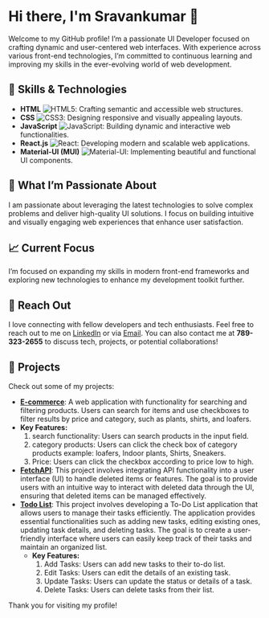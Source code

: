 # Hi there, I'm Sravankumar 👋

Welcome to my GitHub profile! I’m a passionate UI Developer focused on crafting dynamic and user-centered web interfaces. With experience across various front-end technologies, I’m committed to continuous learning and improving my skills in the ever-evolving world of web development.

## 🚀 Skills & Technologies

- **HTML** ![HTML5](https://img.shields.io/badge/HTML5-E34F26?style=flat&logo=html5&logoColor=white): Crafting semantic and accessible web structures.
- **CSS** ![CSS3](https://img.shields.io/badge/CSS3-1572B6?style=flat&logo=css3&logoColor=white): Designing responsive and visually appealing layouts.
- **JavaScript** ![JavaScript](https://img.shields.io/badge/JavaScript-F7DF1C?style=flat&logo=javascript&logoColor=black): Building dynamic and interactive web functionalities.
- **React.js** ![React](https://img.shields.io/badge/React-61DAFB?style=flat&logo=react&logoColor=black): Developing modern and scalable web applications.
- **Material-UI (MUI)** ![Material-UI](https://img.shields.io/badge/Material--UI-0081CB?style=flat&logo=mui&logoColor=white): Implementing beautiful and functional UI components.

## 🌟 What I’m Passionate About

I am passionate about leveraging the latest technologies to solve complex problems and deliver high-quality UI solutions. I focus on building intuitive and visually engaging web experiences that enhance user satisfaction.

## 📈 Current Focus

I’m focused on expanding my skills in modern front-end frameworks and exploring new technologies to enhance my development toolkit further.

## 💬 Reach Out   

I love connecting with fellow developers and tech enthusiasts. Feel free to reach out to me on [LinkedIn](https://www.linkedin.com/in/sravand1/) or via [Email](mailto:sravankumar5900@gmail.com). You can also contact me at **789-323-2655** to discuss tech, projects, or potential collaborations!

## 📂 Projects

Check out some of my projects:

- **[E-commerce](https://gilded-chebakia-5ba6a7.netlify.app/)**: A web application with functionality for searching and filtering products. Users can search for items and use checkboxes to filter results by price and category, such as plants, shirts, and loafers.
 - **Key Features:**
   1. search functionality: Users can search products in the input field.
   2. category products: Users can click the check box of category products example: loafers, Indoor plants, Shirts, Sneakers.
   3. Price: Users can click the checkbox according to price low to high.
- **[FetchAPI](https://roaring-belekoy-8b6c48.netlify.app/)**: This project involves integrating API functionality into a user interface (UI) to handle deleted items or features. The goal is to provide users with an intuitive way to interact with deleted data through the UI, ensuring that deleted items can be managed effectively.
- **[Todo List](https://adding-element-table.netlify.app/)**: This project involves developing a To-Do List application that allows users to manage their tasks efficiently. The application provides essential functionalities such as adding new tasks, editing existing ones, updating task details, and deleting tasks. The goal is to create a user-friendly interface where users can easily keep track of their tasks and maintain an organized list.
  - **Key Features:**
    1. Add Tasks: Users can add new tasks to their to-do list.
    2. Edit Tasks: Users can edit the details of an existing task.
    3. Update Tasks: Users can update the status or details of a task.
    4. Delete Tasks: Users can delete tasks from their list.

Thank you for visiting my profile!
